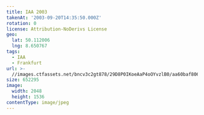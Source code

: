 ```yaml
---
title: IAA 2003
takenAt: '2003-09-20T14:35:50.000Z'
rotation: 0
license: Attribution-NoDerivs License
geo:
  lat: 50.112006
  lng: 8.650767
tags:
  - IAA
  - Frankfurt
url: >-
  //images.ctfassets.net/bncv3c2gt878/29D8P0IKoeAaP4oOYvzlB0/aa60baf806f21e74a448eace607dedca/iaa-2003_4540441394_o
size: 652295
image:
  width: 2048
  height: 1536
contentType: image/jpeg
---
```


